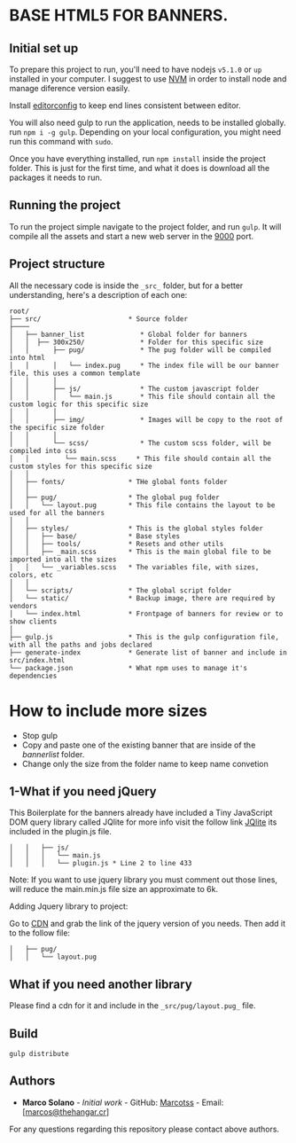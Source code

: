 # BASE HTML5 FOR BANNERS.

## Initial set up
To prepare this project to run, you'll need to have nodejs `v5.1.0` or `up` installed in your computer.
I suggest to use [NVM](https://github.com/creationix/nvm)  in order to install node and manage diference version easily.

Install [editorconfig](http://editorconfig.org/) to keep end lines consistent between editor.

You will also need gulp to run the application, needs to be installed globally. run `npm i -g gulp`. Depending on your local configuration, you might need run this command with `sudo`.

Once you have everything installed, run `npm install` inside the project folder. This is just for the first time, and what it does is download all the packages it needs to run.

## Running the project

To run the project simple navigate to the project folder, and run `gulp`. It will compile all the assets and start a new web server in the [9000](http://localhost:9000/) port.

## Project structure
All the necessary code is inside the `_src_` folder, but for a better understanding, here's a description of each one:

```
root/
├── src/                      * Source folder
├──── 
│   ├── banner_list              * Global folder for banners
│   │  ├── 300x250/              * Folder for this specific size
│   │      ├── pug/              * The pug folder will be compiled into html
│   │      │   └── index.pug     * The index file will be our banner file, this uses a common template
│   │      │
│   │      ├── js/               * The custom javascript folder
│   │      │   └── main.js       * This file should contain all the custom logic for this specific size
│   │      │
│   │      ├── img/              * Images will be copy to the root of the specific size folder
│   │      │
│   │      └── scss/             * The custom scss folder, will be compiled into css
│   │         └── main.scss     * This file should contain all the custom styles for this specific size
│   │
│   ├── fonts/                * THe global fonts folder
│   │
│   ├── pug/                  * The global pug folder
│   │   └── layout.pug        * This file contains the layout to be used for all the banners
│   │
│   ├── styles/               * This is the global styles folder
│   │   ├── base/             * Base styles
│   │   ├── tools/            * Resets and other utils
│   │   ├── _main.scss        * This is the main global file to be imported into all the sizes
│   │   └── _variables.scss   * The variables file, with sizes, colors, etc
│   │
│   └── scripts/              * The global script folder
│   └── static/               * Backup image, there are required by vendors 
│   └── index.html            * Frontpage of banners for review or to show clients
│
├── gulp.js                   * This is the gulp configuration file, with all the paths and jobs declared
├── generate-index            * Generate list of banner and include in src/index.html
└── package.json              * What npm uses to manage it's dependencies
```

# How to include more sizes
- Stop gulp
- Copy and paste one of the existing banner that are inside of the _bannerlist_ folder.
- Change only the size from the folder name to keep name convetion

## 1-What if you need jQuery
This Boilerplate for the banners already have included a Tiny JavaScript DOM query library
called JQlite for more info visit the follow link [JQlite](https://code.google.com/archive/p/jqlite/wikis/UsingJQLite.wiki)
its included in the plugin.js file.

```
│   │   ├── js/            
│   │   │   └── main.js
│   │   │   └── plugin.js * Line 2 to line 433 

```

Note: If you want to use jquery library you must comment out those lines, will reduce the main.min.js file size an approximate to 6k.

Adding Jquery library to project:

Go to [CDN](https://cdnjs.com/libraries/jquery) and grab the link of the jquery version of you needs.
Then add it to the follow file:

```
│   ├── pug/         
│   │   └── layout.pug

```

## What if you need another library
Please find a cdn for it and include in the `_src/pug/layout.pug_` file.

## Build
`gulp distribute`

## Authors

* **Marco Solano** - *Initial work* - GitHub: [Marcotss](https://github.com/Marcotss) - Email: [marcos@thehangar.cr]

For any questions regarding this repository please contact above authors.